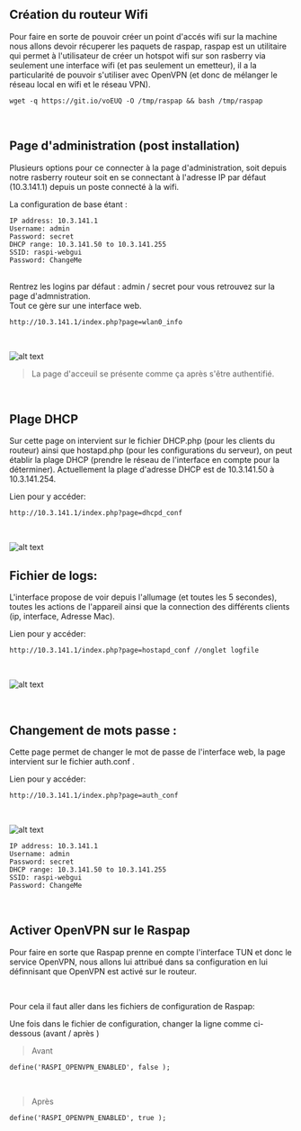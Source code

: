 Création du routeur Wifi
---
Pour faire en sorte de pouvoir créer un point d'accés wifi sur la machine nous allons devoir récuperer les paquets de raspap, raspap est un utilitaire qui permet à l'utilisateur de créer un hotspot wifi sur son rasberry via seulement une interface wifi (et pas seulement un emetteur), il a la particularité de pouvoir s'utiliser avec OpenVPN (et donc de mélanger le réseau local en wifi et le réseau VPN).


```shell
wget -q https://git.io/voEUQ -O /tmp/raspap && bash /tmp/raspap
```
<br>


Page d'administration (post installation)
--
Plusieurs options pour ce connecter à la page d'administration, soit depuis notre rasberry routeur soit en se connectant à l'adresse IP par défaut (10.3.141.1) depuis un poste connecté à la wifi.

La configuration de base étant :

```shell
IP address: 10.3.141.1
Username: admin
Password: secret
DHCP range: 10.3.141.50 to 10.3.141.255
SSID: raspi-webgui
Password: ChangeMe
```

<br>
Rentrez les logins par défaut : admin / secret pour vous retrouvez sur la page d'admnistration.
<br>
Tout ce gère sur une interface web.
<br>

```shell
http://10.3.141.1/index.php?page=wlan0_info
```
<br>

![alt text](https://github.com/Eixa6Info/eixa6_vpn/blob/master/img/Raspap/2019-05-22%2020_46_52-Raspbian%20WiFi%20Configuration%20Portal.png)
>La page d'acceuil se présente comme ça après s'être authentifié.
<br>

Plage DHCP
--
Sur cette page on intervient sur le fichier DHCP.php (pour les clients du routeur) ainsi que hostapd.php (pour les configurations du serveur), on peut établir la plage DHCP (prendre le réseau de l'interface en compte pour la déterminer). Actuellement la plage d'adresse DHCP est de 10.3.141.50 à 10.3.141.254.
<br>

Lien pour y accéder:
```shell
http://10.3.141.1/index.php?page=dhcpd_conf
```

<br>

![alt text](https://github.com/Eixa6Info/eixa6_vpn/blob/master/img/Raspap/2019-05-24%2011_48_27-Raspbian%20WiFi%20Configuration%20Portal.png)

Fichier de logs:
--
L'interface propose de voir depuis l'allumage (et toutes les 5 secondes), toutes les actions de l'appareil ainsi que la connection des différents clients (ip, interface, Adresse Mac).
<br>

Lien pour y accéder:
```shell
http://10.3.141.1/index.php?page=hostapd_conf //onglet logfile
```

<br>

![alt text](https://github.com/Eixa6Info/eixa6_vpn/blob/master/img/Raspap/2019-05-24%2011_50_55-Raspbian%20WiFi%20Configuration%20Portal.png)


<br>

Changement de mots passe :
--
Cette page permet de changer le mot de passe de l'interface web, la page intervient sur le fichier auth.conf .
<br>

Lien pour y accéder:
```shell
http://10.3.141.1/index.php?page=auth_conf
```

<br>

![alt text](https://github.com/Eixa6Info/eixa6_vpn/blob/master/img/Raspap/2019-05-24%2011_52_19-Raspbian%20WiFi%20Configuration%20Portal.png)

```shell
IP address: 10.3.141.1
Username: admin
Password: secret
DHCP range: 10.3.141.50 to 10.3.141.255
SSID: raspi-webgui
Password: ChangeMe
```
<br>

Activer OpenVPN sur le Raspap
---
Pour faire en sorte que Raspap prenne en compte l'interface TUN et donc le service OpenVPN, nous allons lui attribué dans sa configuration en lui définnisant que OpenVPN est activé sur le routeur.

<br>

Pour cela il faut aller dans les fichiers de configuration de Raspap:



Une fois dans le fichier de configuration, changer la ligne comme ci-dessous (avant / après )

>Avant

```shell
define('RASPI_OPENVPN_ENABLED', false );
```

<br>

>Après

```shell
define('RASPI_OPENVPN_ENABLED', true );
```
<br>


